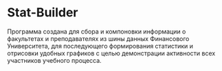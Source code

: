 # Stat-Builder
Программа создана для сбора и компоновки информации о факультетах и преподавателях из шины данных Финансового Университета, для последующего формирования статистики и отрисовки удобных графиков с целью демонстрации активности всех участников учебного процесса.
